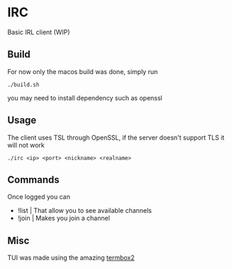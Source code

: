 # IRC
Basic IRL client (WIP)

## Build
For now only the macos build was done, simply run
```
./build.sh
```
you may need to install dependency such as openssl

## Usage
The client uses TSL through OpenSSL, if the server doesn't support TLS it will not work
```
./irc <ip> <port> <nickname> <realname>
```

## Commands
Once logged you can
- !list | That allow you to see available channels
- !join <channel> | Makes you join a channel

## Misc
TUI was made using the amazing [termbox2](https://github.com/termbox/termbox2)
